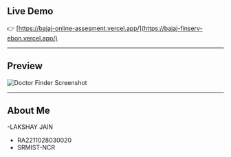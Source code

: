 ## Live Demo

👉 [https://bajaj-online-assesment.vercel.app/](https://bajaj-finserv-ebon.vercel.app/)

---

## Preview

![Doctor Finder Screenshot](https://i.postimg.cc/mkMBzspp/Screenshot-2025-04-25-at-6-35-18-PM.png)

---

##  About Me

-LAKSHAY JAIN
- RA2211028030020
- SRMIST-NCR
